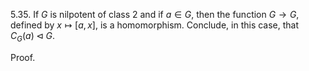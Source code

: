 

5.35. If $G$ is nilpotent of class 2 and if $a \in G$, then the function $G \to G$, defined by $x \mapsto [a, x]$, is a homomorphism. Conclude, in this case, that $C_G(a) \triangleleft G$.

Proof. 

